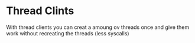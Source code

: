 Thread Clints
========

With thread clients you can creat a amoung ov threads once
and give them work without recreating the threads (less syscalls)
